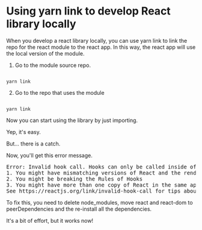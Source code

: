 # Using yarn link to develop React library locally

When you develop a react library locally, you can use <span class="code">yarn link</span> to link the repo for the react module to the react app. In this way, the react app will use the local version of the module.

1. Go to the module source repo.

<code>
yarn link
</code>

2. Go to the repo that uses the module

<code>
yarn link <the name of the module from the output above>
</code>

Now you can start using the library by just importing.

Yep, it's easy.

But... there is a catch.

Now, you'll get this error message.

<pre>
Error: Invalid hook call. Hooks can only be called inside of the body of a function component. This could happen for one of the following reasons:
1. You might have mismatching versions of React and the renderer (such as React DOM)
2. You might be breaking the Rules of Hooks
3. You might have more than one copy of React in the same app
See https://reactjs.org/link/invalid-hook-call for tips about how to debug and fix this problem.
</pre>

To fix this, you need to delete <span class="code">node_modules</span>, move <span class="code">react</span> and <span class="code">react-dom</span> to <span class="code">peerDependencies</span> and the re-install all the dependencies.

It's a bit of effort, but it works now!
